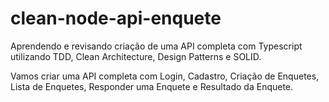 # clean-node-api-enquete
Aprendendo e revisando criação de uma API completa com Typescript utilizando TDD, Clean Architecture, Design Patterns e SOLID.

Vamos criar uma API completa com Login, Cadastro, Criação de Enquetes, Lista de Enquetes, Responder uma Enquete e Resultado da Enquete.
